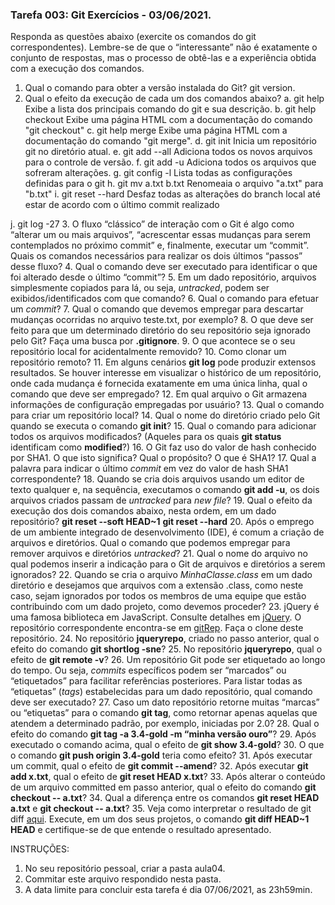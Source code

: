 ### Tarefa 003: Git Exercícios - 03/06/2021.

Responda as questões abaixo (exercite os comandos do git correspondentes). Lembre-se de que o “interessante” não é exatamente o conjunto de respostas, mas o processo de obtê-las e a experiência obtida com a execução dos comandos.


1. Qual o comando para obter a versão instalada do Git?
  git version.
2. Qual o efeito da execução de cada um dos comandos abaixo?
  a. git help
    Exibe a lista dos principais comando do git e sua descrição.
  b. git help checkout
    Exibe uma página HTML com a documentação do comando "git checkout"
  c. git help merge
    Exibe uma página HTML com a documentação do comando "git merge".
  d. git init
    Inicia um repositório git no diretório atual.
  e. git add --all
    Adiciona todos os novos arquivos para o controle de versão.
  f. git add -u
    Adiciona todos os arquivos que sofreram alterações.
  g. git config -l
    Lista todas as configurações definidas para o git
  h. git mv a.txt b.txt
    Renomeaia o arquivo "a.txt" para "b.txt"
  i. git reset --hard
    Desfaz todas as alterações do branch local até estar de acordo com o último commit realizado

  j. git log -27
3. O fluxo “clássico” de interação com o Git é algo como “alterar um ou mais arquivos”, “acrescentar essas mudanças para serem contemplados no próximo commit” e, finalmente, executar um “commit”. Quais os comandos necessários para realizar os dois últimos “passos” desse fluxo?
4. Qual o comando deve ser executado para identificar o que foi alterado desde o último “commit”?
5. Em um dado repositório, arquivos simplesmente copiados para lá, ou seja, _untracked_, podem ser exibidos/identificados com que comando?
6. Qual o comando para efetuar um _commit_?
7. Qual o comando que devemos empregar para descartar mudanças ocorridas no arquivo teste.txt, por exemplo?
8. O que deve ser feito para que um determinado diretório do seu repositório seja ignorado pelo Git? Faça uma busca por **.gitignore**.
9. O que acontece se o seu repositório local for acidentalmente removido?
10. Como clonar um repositório remoto?
11. Em alguns cenários **git log** pode produzir extensos resultados. Se houver interesse em visualizar o histórico de um repositório, onde cada mudança é fornecida exatamente em uma única linha, qual o comando que deve ser empregado?
12. Em qual arquivo o Git armazena informações de configuração empregadas por usuário?
13. Qual o comando para criar um repositório local?
14. Qual o nome do diretório criado pelo Git quando se executa o comando **git init**?
15. Qual o comando para adicionar todos os arquivos modificados? (Aqueles para os quais **git status** identificam como **modified**?)
16. O Git faz uso do valor de hash conhecido por SHA1. O que isto significa? Qual o propósito? O que é SHA1?
17. Qual a palavra para indicar o último _commit_ em vez do valor de hash SHA1 correspondente?
18. Quando se cria dois arquivos usando um editor de texto qualquer e, na sequência, executamos o comando **git add -u**, os dois arquivos criados passam de _untracked_ para _new file_?
19. Qual o efeito da execução dos dois comandos abaixo, nesta ordem, em um dado repositório?
**git reset --soft HEAD~1**
**git reset --hard**
20. Após o emprego de um ambiente integrado de desenvolvimento (IDE), é comum a criação de arquivos e diretórios. Qual o comando que podemos empregar para remover arquivos e diretórios _untracked_?
21. Qual o nome do arquivo no qual podemos inserir a indicação para o Git de arquivos e diretórios a serem ignorados?
22. Quando se cria o arquivo _MinhaClasse.class_ em um dado diretório e desejamos que arquivos com a extensão .class, como neste caso, sejam ignorados por todos os membros de uma equipe que estão contribuindo com um dado projeto, como devemos proceder?
23. jQuery é uma famosa biblioteca em JavaScript. Consulte detalhes em [jQuery](http://jquery.com). O repositório correspondente encontra-se em [gitRep](https://github.com/jquery/jquery.git). Faça o clone deste repositório.
24. No repositório **jqueryrepo**, criado no passo anterior, qual o efeito do comando
**git shortlog -sne**?
25. No repositório **jqueryrepo**, qual o efeito de **git remote -v**?
26. Um repositório Git pode ser etiquetado ao longo do tempo. Ou seja, _commits_ específicos podem ser “marcados” ou “etiquetados” para facilitar referências posteriores. Para listar todas as “etiquetas” (_tags_) estabelecidas para um dado repositório, qual comando deve ser executado?
27. Caso um dato repositório retorne muitas “marcas” ou “etiquetas” para o comando **git tag**, como retornar apenas aquelas que atendem a determinado padrão, por exemplo, iniciadas por 2.0?
28. Qual o efeito do comando **git tag -a 3.4-gold -m “minha versão ouro”**?
29. Após executado o comando acima, qual o efeito de **git show 3.4-gold**?
30. O que o comando **git push origin 3.4-gold** teria como efeito?
31. Após executar um commit, qual o efeito de **git commit --amend**?
32. Após executar **git add x.txt**, qual o efeito de **git reset HEAD x.txt**?
33. Após alterar o conteúdo de um arquivo committed em passo anterior, qual o efeito do comando **git checkout -- a.txt**?
34. Qual a diferença entre os comandos **git reset HEAD a.txt** e **git checkout -- a.txt**?
35. Veja como interpretar o resultado de git diff [aqui](https://medium.com/therobinkim/how-to-read-a-git-diff-6c87a9dc47c5). Execute, em um dos seus projetos, o comando **git diff HEAD~1 HEAD** e certifique-se de que entende o resultado apresentado.



INSTRUÇÕES:

1. No seu repositório pessoal, criar a pasta aula04.
2. Commitar este arquivo respondido nesta pasta.
3. A data limite para concluir esta tarefa é dia 07/06/2021, as 23h59min.











</DIV/>
